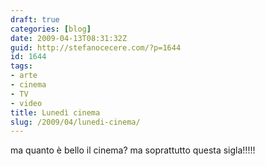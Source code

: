 ```yaml
---
draft: true
categories: [blog]
date: 2009-04-13T08:31:32Z
guid: http://stefanocecere.com/?p=1644
id: 1644
tags:
- arte
- cinema
- TV
- video
title: Lunedì cinema
slug: /2009/04/lunedi-cinema/
---
```


ma quanto è bello il cinema? ma soprattutto questa sigla!!!!!